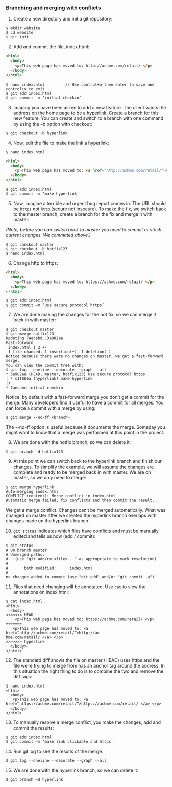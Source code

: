 ### Branching and merging with conflicts

1) Create a new directory and init a git repository:

```
$ mkdir website
$ cd website
$ git init
```

2) Add and commit the file, index.html:

```html
<html>
  <body>
    <p>This web page has moved to: http://achme.com/retail/ </p>
  </body>
</html>
```

```
$ nano index.html         // Use control+o then enter to save and control+x to exit
$ git add index.html
$ git commit –m ‘initial checkin’
```


3) Imaging you have been asked to add a new feature. The client wants the address on the home page to be a hyperlink. Create a branch for this new feature. You can create and switch to a branch with one command by using the –b option with checkout:

```
$ git checkout -b hyperlink
```

4) Now, edit the file to make the link a hyperlink:

```
$ nano index.html
```

```html
<html>
  <body>
    <p>This web page has moved to: <a href=”http://achme.com/retail/”>http://achme.com/retail/ </a> </p>
  </body>
</html>
```

```
$ git add index.html
$ git commit –m ‘make hyperlink’
```

5) Now, imagine a terrible and urgent bug report comes in. The URL should be `https` not `http` (secure not insecure). To make the fix, we switch back to the master branch, create a branch for the fix and merge it with master:

*(Note, before you can switch back to master you need to commit or stash current changes. We committed above.)*

```
$ git checkout master
$ git checkout -b hotfix123
$ nano index.html
```

6) Change http to https:

```html
<html>
  <body>
    <p>This web page has moved to: https://achme.com/retail/ </p>
  </body>
</html>
```

```
$ git add index.html
$ git commit –m ‘Use secure protocol https’
```

7) We are done making the changes for the hot fix, so we can merge it back in with master:

```
$ git checkout master
$ git merge hotfix123
Updating 7aecabd..3a982aa
Fast-forward
 index.html | 2 +-
 1 file changed, 1 insertion(+), 1 deletion(-)
Notice because there were no changes on master, we get a fast-forward merge.
You can view the commit tree with:
$ git log --oneline --decorate --graph --all
* 3a982aa (HEAD, master, hotfix123) use secure protocol https
| * c1f80ba (hyperlink) make hyperlink
|/
* 7aecabd initial checkin
```

Notice, by default with a fast-forward merge you don’t get a commit for the merge. Many developers find it useful to have a commit for all merges. You can force a commit with a merge by using:

```
$ git merge --no-ff <branch>
```

The --no-ff option is useful because it documents the merge. Someday you might want to know that a merge was performed at this point in the project.

8) We are done with the hotfix branch, so we can delete it:

```
$ git branch –d hotfix123
```

9) At this point we can switch back to the hyperlink branch and finish our changes. To simplify the example, we will assume the changes are complete and ready to be merged back in with master. We are on master, so we only need to merge:

```
$ git merge hyperlink
Auto-merging index.html
CONFLICT (content): Merge conflict in index.html
Automatic merge failed; fix conflicts and then commit the result.
```

We get a merge conflict. Changes can’t be merged automatically. What was changed on master after we created the hyperlink branch overlaps with changes made on the hyperlink branch.

10) `git status` indicates which files have conflicts and must be manually edited and tells us how (add / commit):

```
$ git status
# On branch master
# Unmerged paths:
#   (use "git add/rm <file>..." as appropriate to mark resolution)
#
#       both modified:      index.html
#
no changes added to commit (use "git add" and/or "git commit -a")
```

11) Files that need changing will be annotated. Use `cat` to view the annotations on index.html:

```
$ cat index.html
<html>
  <body>
<<<<<<< HEAD
    <p>This web page has moved to: https://achme.com/retail/ </p>
=======
   <p>This web page has moved to: <a href=”http://achme.com/retail/”>http://ac
hme.com/retail/ </a> </p>
>>>>>>> hyperlink
  </body>
</html>
```

12) The standard diff shows the file on master (HEAD) uses https and the file we’re trying to merge from has an anchor tag around the address. In this situation the right thing to do is to combine the two and remove the diff tags:

```
$ nano index.html
<html>
  <body>
   <p>This web page has moved to: <a href=”https://achme.com/retail/”>https://achme.com/retail/ </a> </p>
  </body>
</html>
```

13) To manually resolve a merge conflict, you make the changes, add and commit the results:

```
$ git add index.html
$ git commit –m ‘make link clickable and https’
```

14) Run git log to see the results of the merge:

```
$ git log --oneline --decorate --graph --all 
```

15) We are done with the hyperlink branch, so we can delete it:

```
$ git branch –d hyperlink
```
